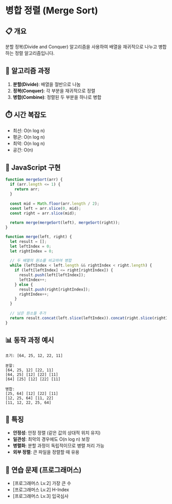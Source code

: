 # 병합 정렬 (Merge Sort)

## 📋 개요
분할 정복(Divide and Conquer) 알고리즘을 사용하여 배열을 재귀적으로 나누고 병합하는 정렬 알고리즘입니다.

## 🔧 알고리즘 과정
1. **분할(Divide)**: 배열을 절반으로 나눔
2. **정복(Conquer)**: 각 부분을 재귀적으로 정렬
3. **병합(Combine)**: 정렬된 두 부분을 하나로 병합

## ⏱️ 시간 복잡도
- 최선: O(n log n)
- 평균: O(n log n)
- 최악: O(n log n)
- 공간: O(n)

## 📝 JavaScript 구현
```javascript
function mergeSort(arr) {
  if (arr.length <= 1) {
    return arr;
  }
  
  const mid = Math.floor(arr.length / 2);
  const left = arr.slice(0, mid);
  const right = arr.slice(mid);
  
  return merge(mergeSort(left), mergeSort(right));
}

function merge(left, right) {
  let result = [];
  let leftIndex = 0;
  let rightIndex = 0;
  
  // 두 배열의 원소를 비교하여 병합
  while (leftIndex < left.length && rightIndex < right.length) {
    if (left[leftIndex] <= right[rightIndex]) {
      result.push(left[leftIndex]);
      leftIndex++;
    } else {
      result.push(right[rightIndex]);
      rightIndex++;
    }
  }
  
  // 남은 원소들 추가
  return result.concat(left.slice(leftIndex)).concat(right.slice(rightIndex));
}
```

## 📊 동작 과정 예시
```
초기: [64, 25, 12, 22, 11]

분할:
[64, 25, 12] [22, 11]
[64, 25] [12] [22] [11]
[64] [25] [12] [22] [11]

병합:
[25, 64] [12] [22] [11]
[12, 25, 64] [11, 22]
[11, 12, 22, 25, 64]
```

## 🎯 특징
- **안정성**: 안정 정렬 (같은 값의 상대적 위치 유지)
- **일관성**: 최악의 경우에도 O(n log n) 보장
- **병렬화**: 분할 과정이 독립적이므로 병렬 처리 가능
- **외부 정렬**: 큰 파일을 정렬할 때 유용

## 🧪 연습 문제 (프로그래머스)
- [프로그래머스 Lv.2] 가장 큰 수
- [프로그래머스 Lv.2] H-Index
- [프로그래머스 Lv.3] 입국심사